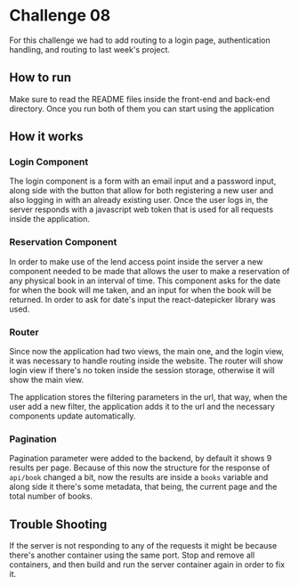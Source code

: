 # Challenge 08

For this challenge we had to add routing to a login page, authentication handling, and routing to last week's project. 

## How to run

Make sure to read the README files inside the front-end and back-end directory. Once you run both of them you can start using the application

## How it works

### Login Component

The login component is a form with an email input and a password input, along side with the button that allow for both registering a new user and also logging in with an already existing user. Once the user logs in, the server responds with a javascript web token that is used for all requests inside the application.

### Reservation Component

In order to make use of the lend access point inside the server a new component needed to be made that allows the user to make a reservation of any physical book in an interval of time. This component asks for the date for when the book will me taken, and an input for when the book will be returned. In order to ask for date's input the react-datepicker library was used.

### Router

Since now the application had two views, the main one, and the login view, it was necessary to handle routing inside the website. The router will show login view if there's no token inside the session storage, otherwise it will show the main view.

The application stores the filtering parameters in the url, that way, when the user add a new filter, the application adds it to the url and the necessary components update automatically.

### Pagination

Pagination parameter were added to the backend, by default it shows 9 results per page. Because of this now the structure for the response of ```api/book``` changed a bit, now the results are inside a ```books``` variable and along side it there's some metadata, that being, the current page and the total number of books.

## Trouble Shooting

If the server is not responding to any of the requests it might be because there's another container using the same port. Stop and remove all containers, and then build and run the server container again in order to fix it.
